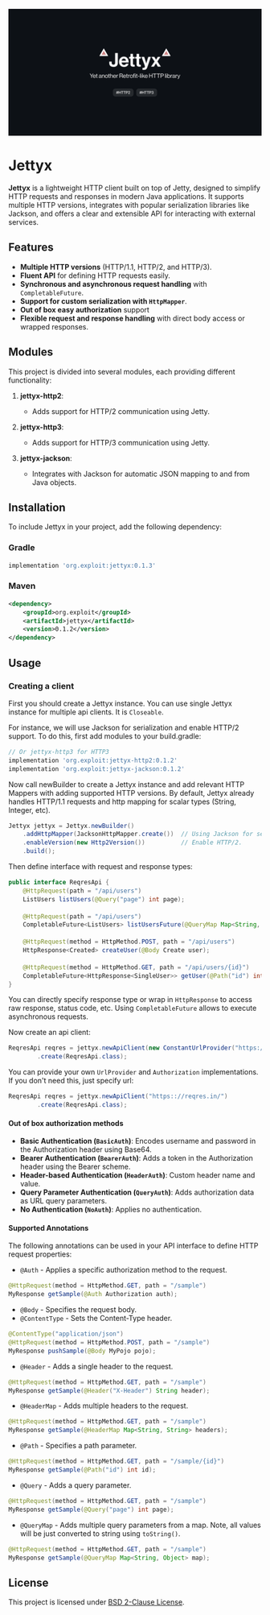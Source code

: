 ![](static/jettyx-back.png)

# Jettyx

**Jettyx** is a lightweight HTTP client built on top of Jetty, designed to simplify HTTP requests and responses in modern Java applications. It supports multiple HTTP versions, integrates with popular serialization libraries like Jackson, and offers a clear and extensible API for interacting with external services.

## Features

- **Multiple HTTP versions** (HTTP/1.1, HTTP/2, and HTTP/3).
- **Fluent API** for defining HTTP requests easily.
- **Synchronous and asynchronous request handling** with `CompletableFuture`.
- **Support for custom serialization with `HttpMapper`**.
- **Out of box easy authorization** support
- **Flexible request and response handling** with direct body access or wrapped responses.

## Modules

This project is divided into several modules, each providing different functionality:

1. **jettyx-http2**:
    - Adds support for HTTP/2 communication using Jetty.

2. **jettyx-http3**:
    - Adds support for HTTP/3 communication using Jetty.

3. **jettyx-jackson**:
    - Integrates with Jackson for automatic JSON mapping to and from Java objects.

## Installation

To include Jettyx in your project, add the following dependency:

### Gradle
```groovy
implementation 'org.exploit:jettyx:0.1.3'
```

### Maven
```xml
<dependency>
    <groupId>org.exploit</groupId>
    <artifactId>jettyx</artifactId>
    <version>0.1.2</version>
</dependency>
```

## Usage
### Creating a client
First you should create a Jettyx instance. You can use single Jettyx instance for multiple api clients. It is `Closeable`.

For instance, we will use Jackson for serialization and enable HTTP/2 support. To do this, first add modules to your build.gradle:

```groovy
// Or jettyx-http3 for HTTP3
implementation 'org.exploit:jettyx-http2:0.1.2'
implementation 'org.exploit:jettyx-jackson:0.1.2'
```
Now call newBuilder to create a Jettyx instance and add relevant HTTP Mappers with adding supported HTTP versions.
By default, Jettyx already handles HTTP/1.1 requests and http mapping for scalar types (String, Integer, etc).
```java
Jettyx jettyx = Jettyx.newBuilder()
    .addHttpMapper(JacksonHttpMapper.create())  // Using Jackson for serialization
    .enableVersion(new Http2Version())          // Enable HTTP/2.
    .build();
```

Then define interface with request and response types:
```java
public interface ReqresApi {
    @HttpRequest(path = "/api/users")
    ListUsers listUsers(@Query("page") int page);

    @HttpRequest(path = "/api/users")
    CompletableFuture<ListUsers> listUsersFuture(@QueryMap Map<String, Object> map);

    @HttpRequest(method = HttpMethod.POST, path = "/api/users")
    HttpResponse<Created> createUser(@Body Create user);

    @HttpRequest(method = HttpMethod.GET, path = "/api/users/{id}")
    CompletableFuture<HttpResponse<SingleUser>> getUser(@Path("id") int id);
}
```
You can directly specify response type or wrap in `HttpResponse` to access raw response, status code, etc. Using `CompletableFuture` allows to execute asynchronous requests.

Now create an api client:
```java
ReqresApi reqres = jettyx.newApiClient(new ConstantUrlProvider("https://reqres.in/"), new NoAuth())
        .create(ReqresApi.class);
```
You can provide your own `UrlProvider` and `Authorization` implementations. If you don't need this, just specify url:

```java
ReqresApi reqres = jettyx.newApiClient("https:://reqres.in/")
        .create(ReqresApi.class);
```

#### Out of box authorization methods
- **Basic Authentication (`BasicAuth`)**: Encodes username and password in the Authorization header using Base64.
- **Bearer Authentication (`BearerAuth`)**: Adds a token in the Authorization header using the Bearer scheme.
- **Header-based Authentication (`HeaderAuth`)**: Custom header name and value.
- **Query Parameter Authentication (`QueryAuth`)**: Adds authorization data as URL query parameters.
- **No Authentication (`NoAuth`)**: Applies no authentication.

#### Supported Annotations

The following annotations can be used in your API interface to define HTTP request properties:

- `@Auth` - Applies a specific authorization method to the request.
```java
@HttpRequest(method = HttpMethod.GET, path = "/sample")
MyResponse getSample(@Auth Authorization auth);
```
- `@Body` - Specifies the request body.
- `@ContentType` - Sets the Content-Type header.
```java
@ContentType("application/json")
@HttpRequest(method = HttpMethod.POST, path = "/sample")
MyResponse pushSample(@Body MyPojo pojo);
```
- `@Header` - Adds a single header to the request.
```java
@HttpRequest(method = HttpMethod.GET, path = "/sample")
MyResponse getSample(@Header("X-Header") String header);
```
- `@HeaderMap` - Adds multiple headers to the request.
```java
@HttpRequest(method = HttpMethod.GET, path = "/sample")
MyResponse getSample(@HeaderMap Map<String, String> headers);
```
- `@Path` - Specifies a path parameter.
```java
@HttpRequest(method = HttpMethod.GET, path = "/sample/{id}")
MyResponse getSample(@Path("id") int id);
```
- `@Query` - Adds a query parameter.
```java
@HttpRequest(method = HttpMethod.GET, path = "/sample")
MyResponse getSample(@Query("page") int page);
```
- `@QueryMap` - Adds multiple query parameters from a map. Note, all values will be just converted to string using `toString()`.
```java
@HttpRequest(method = HttpMethod.GET, path = "/sample")
MyResponse getSample(@QueryMap Map<String, Object> map);
```

## License
This project is licensed under [BSD 2-Clause License](LICENSE.md).
